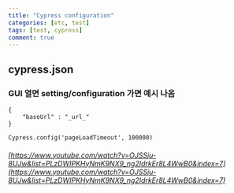 ```yaml
---
title: "Cypress configuration"
categories: [etc, test]
tags: [test, cypress]
comment: true
---
```


## cypress.json

### GUI 열면 setting/configuration 가면 예시 나옴

```
{
    "baseUrl" : "_url_"
}
```

```
Cypress.config('pageLoadTimeout', 100000)
```

###### [https://www.youtube.com/watch?v=OJSSju-8UJw&list=PLzDWIPKHyNmK9NX9_ng2IdrkEr8L4WwB0&index=7](https://www.youtube.com/watch?v=OJSSju-8UJw&list=PLzDWIPKHyNmK9NX9_ng2IdrkEr8L4WwB0&index=7)
